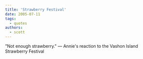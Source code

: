 ```yaml
---
title: 'Strawberry Festival'
date: 2005-07-11
tags:
  - quotes
authors:
  - scott
---
```


"Not enough strawberry." — Annie's reaction to the Vashon Island Strawberry Festival
